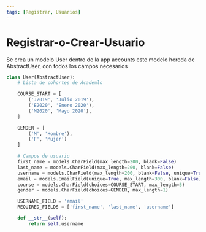 ```yaml
---
tags: [Registrar, Usuarios]
---
```


# Registrar-o-Crear-Usuario

Se crea un modelo User dentro de la app accounts este modelo hereda de AbstractUser, con todos los campos necesarios

```python
class User(AbstractUser):
    # Lista de cohortes de Academlo

    COURSE_START = [
        ('J2019', 'Julio 2019'),
        ('E2020', 'Enero 2020'),
        ('M2020', 'Mayo 2020'),
    ]

    GENDER = [
        ('M', 'Hombre'),
        ('F', 'Mujer')
    ]

    # Campos de usuario
    first_name = models.CharField(max_length=200, blank=False)
    last_name = models.CharField(max_length=200, blank=False)
    username = models.CharField(max_length=200, blank=False, unique=True)
    email = models.EmailField(unique=True, max_length=300, blank=False)
    course = models.CharField(choices=COURSE_START, max_length=5)
    gender = models.CharField(choices=GENDER, max_length=1)

    USERNAME_FIELD = 'email'
    REQUIRED_FIELDS = ['first_name', 'last_name', 'username']

    def __str__(self):
        return self.username

```